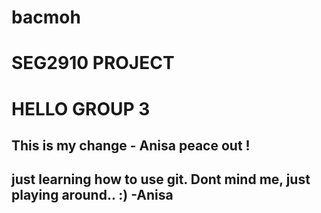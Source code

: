 # bacmoh
# SEG2910 PROJECT
# HELLO GROUP 3

## This is my change - Anisa peace out !
## just learning how to use git. Dont mind me, just playing around.. :) -Anisa
